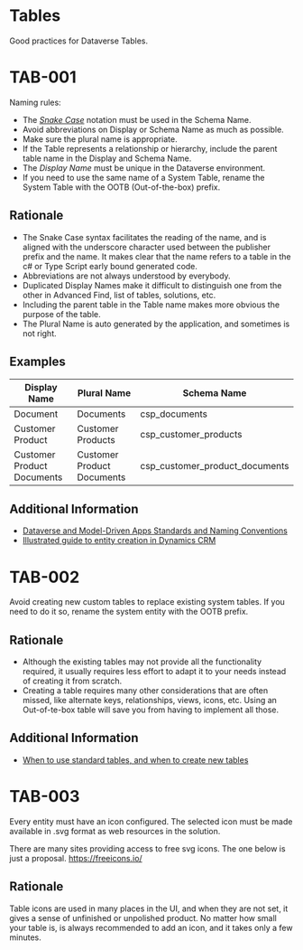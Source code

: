 # Tables

Good practices for Dataverse Tables. 

# TAB-001

Naming rules:

- The [*Snake Case*](https://en.wikipedia.org/wiki/Snake_case) notation must be used in the Schema Name.
- Avoid abbreviations on Display or Schema Name as much as possible.
- Make sure the plural name is appropriate. 
- If the Table represents a relationship or hierarchy, include the parent table name in the Display and Schema Name.
- The *Display Name* must be unique in the Dataverse environment. 
- If you need to use the same name of a System Table, rename the System Table with the OOTB (Out-of-the-box) prefix. 

## Rationale 

- The Snake Case syntax facilitates the reading of the name, and is aligned with the underscore character used between the publisher prefix and the name. It makes clear that the name refers to a table in the c# or Type Script early bound generated code.
- Abbreviations are not always understood by everybody.
- Duplicated Display Names make it difficult to distinguish one from the other in Advanced Find, list of tables, solutions, etc.
- Including the parent table in the Table name makes more obvious the purpose of the table. 
- The Plural Name is auto generated by the application, and sometimes is not right.

## Examples

| Display Name               | Plural Name                | Schema Name                    |
| -------------------------- | -------------------------- | ------------------------------ |
| Document                   | Documents                  | csp_documents                  |
| Customer Product           | Customer Products          | csp_customer_products          |
| Customer Product Documents | Customer Product Documents | csp_customer_product_documents |

## Additional Information
- [Dataverse and Model-Driven Apps Standards and Naming Conventions](https://docs.microsoft.com/en-us/microsoft-365/community/cds-and-model-driven-apps-standards-and-naming-conventions)
- [Illustrated guide to entity creation in Dynamics CRM](https://crmtipoftheday.com/646/illustrated-guide-to-entity-creation-in-dynamics-crm)

# TAB-002

Avoid creating new custom tables to replace existing system tables. If you need to do it so, rename the system entity with the OOTB prefix.

## Rationale

- Although the existing tables may not provide all the functionality required, it usually requires less effort to adapt it to your needs instead of creating it from scratch. 
- Creating a table requires many other considerations that are often missed, like alternate keys, relationships, views, icons, etc. Using an Out-of-te-box table will save you from having to implement all those. 

## Additional Information
- [When to use standard tables, and when to create new tables](https://docs.microsoft.com/en-us/learn/modules/get-started-with-powerapps-common-data-service/2-learn-about-entities)

# TAB-003

Every entity must have an icon configured. 
The selected icon must be made available in .svg format as web resources in the solution.

There are many sites providing access to free svg icons. The one below is just a proposal.
https://freeicons.io/ 

## Rationale

Table icons are used in many places in the UI, and when they are not set, it gives a sense of unfinished or unpolished product. No matter how small your table is, is always recommended to add an icon, and it takes only a few minutes.